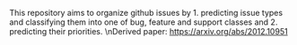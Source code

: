 This repository aims to organize github issues by 1. predicting issue types and classifying them into one of bug, feature and support classes and 2. predicting their priorities.
\nDerived paper: https://arxiv.org/abs/2012.10951 
